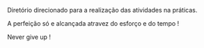 Diretório direcionado para a realização das atividades na práticas.

A perfeição só e alcançada atravez do esforço e do tempo !

Never give up !
